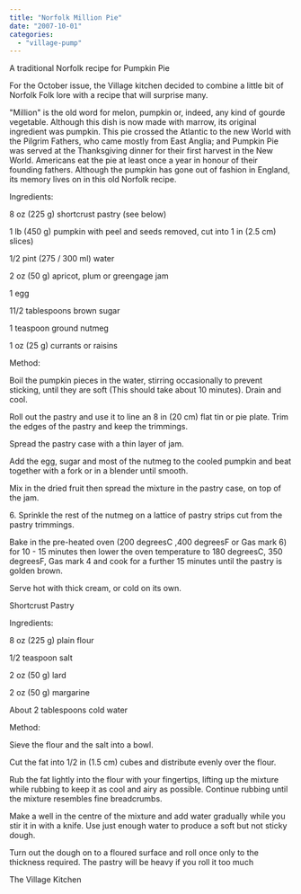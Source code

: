 ```yaml
---
title: "Norfolk Million Pie"
date: "2007-10-01"
categories: 
  - "village-pump"
---
```


A traditional Norfolk recipe for Pumpkin Pie

For the October issue, the Village kitchen decided to combine a little bit of Norfolk Folk lore with a recipe that will surprise many.

"Million" is the old word for melon, pumpkin or, indeed, any kind of gourde vegetable. Although this dish is now made with marrow, its original ingredient was pumpkin. This pie crossed the Atlantic to the new World with the Pilgrim Fathers, who came mostly from East Anglia; and Pumpkin Pie was served at the Thanksgiving dinner for their first harvest in the New World. Americans eat the pie at least once a year in honour of their founding fathers. Although the pumpkin has gone out of fashion in England, its memory lives on in this old Norfolk recipe.

Ingredients:

8 oz (225 g) shortcrust pastry (see below)

1 lb (450 g) pumpkin with peel and seeds removed, cut into 1 in (2.5 cm) slices)

1/2 pint (275 / 300 ml) water

2 oz (50 g) apricot, plum or greengage jam

1 egg

11/2 tablespoons brown sugar

1 teaspoon ground nutmeg

1 oz (25 g) currants or raisins

Method:

Boil the pumpkin pieces in the water, stirring occasionally to prevent sticking, until they are soft (This should take about 10 minutes). Drain and cool.

Roll out the pastry and use it to line an 8 in (20 cm) flat tin or pie plate. Trim the edges of the pastry and keep the trimmings.

Spread the pastry case with a thin layer of jam.

Add the egg, sugar and most of the nutmeg to the cooled pumpkin and beat together with a fork or in a blender until smooth.

Mix in the dried fruit then spread the mixture in the pastry case, on top of the jam.

6\. Sprinkle the rest of the nutmeg on a lattice of pastry strips cut from the pastry trimmings.

Bake in the pre-heated oven (200 degreesC ,400 degreesF or Gas mark 6) for 10 - 15 minutes then lower the oven temperature to 180 degreesC, 350 degreesF, Gas mark 4 and cook for a further 15 minutes until the pastry is golden brown.

Serve hot with thick cream, or cold on its own.

Shortcrust Pastry

Ingredients:

8 oz (225 g) plain flour

1/2 teaspoon salt

2 oz (50 g) lard

2 oz (50 g) margarine

About 2 tablespoons cold water

Method:

Sieve the flour and the salt into a bowl.

Cut the fat into 1/2 in (1.5 cm) cubes and distribute evenly over the flour.

Rub the fat lightly into the flour with your fingertips, lifting up the mixture while rubbing to keep it as cool and airy as possible. Continue rubbing until the mixture resembles fine breadcrumbs.

Make a well in the centre of the mixture and add water gradually while you stir it in with a knife. Use just enough water to produce a soft but not sticky dough.

Turn out the dough on to a floured surface and roll once only to the thickness required. The pastry will be heavy if you roll it too much

The Village Kitchen
